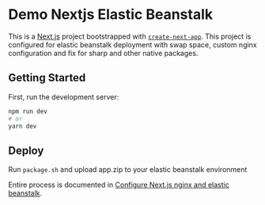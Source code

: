 # Demo Nextjs Elastic Beanstalk

This is a [Next.js](https://nextjs.org/) project bootstrapped with [`create-next-app`](https://github.com/vercel/next.js/tree/canary/packages/create-next-app).
This project is configured for elastic beanstalk deployment with swap space, custom nginx configuration and fix for sharp and other native packages.

## Getting Started

First, run the development server:

```bash
npm run dev
# or
yarn dev
```
## Deploy

Run `package.sh` and upload app.zip to your elastic beanstalk environment

Entire process is documented in [Configure Next.js nginx and elastic beanstalk](https://www.amarjanica.com/serve-nextjs-behind-nginx-or-how-to-setup-nextjs-on-elastic-beanstalk).
